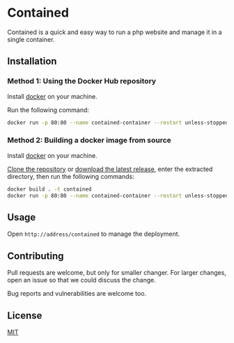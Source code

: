 # Contained

Contained is a quick and easy way to run a php website and manage it in a single container.

## Installation
### Method 1: Using the Docker Hub repository
Install [docker](https://www.docker.com/) on your machine.

Run the following command:
```bash
docker run -p 80:80 --name contained-container --restart unless-stopped -d nadavtasher/contained:latest
```
### Method 2: Building a docker image from source
Install [docker](https://www.docker.com/) on your machine.

[Clone the repository](https://github.com/NadavTasher/Contained/archive/master.zip) or [download the latest release](https://github.com/NadavTasher/Contained/releases/latest), enter the extracted directory, then run the following commands:
```bash
docker build . -t contained
docker run -p 80:80 --name contained-container --restart unless-stopped -d contained
```

## Usage
Open `http://address/contained` to manage the deployment.

## Contributing
Pull requests are welcome, but only for smaller changer.
For larger changes, open an issue so that we could discuss the change.

Bug reports and vulnerabilities are welcome too. 

## License
[MIT](https://choosealicense.com/licenses/mit/)